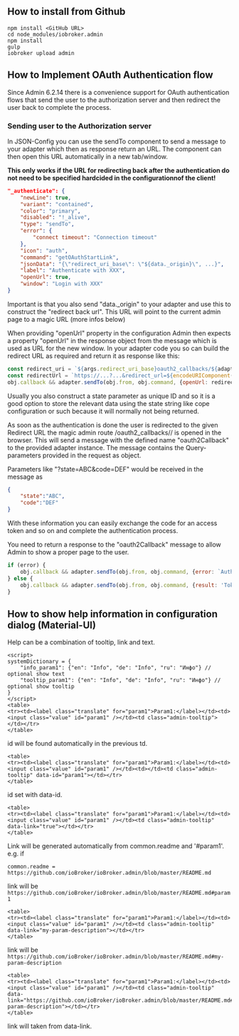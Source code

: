 ## How to install from Github

```
npm install <GitHub URL>
cd node_modules/iobroker.admin
npm install
gulp
iobroker upload admin
```

## How to Implement OAuth Authentication flow

Since Admin 6.2.14 there is a convenience support for OAuth authentication flows that send the user to the authorization server and then redirect the user back to complete the process.

### Sending user to the Authorization server
In JSON-Config you can use the sendTo component to send a message to your adapter which then as response return an URL. The component can then open this URL automatically in a new tab/window.

**This only works if the URL for redirecting back after the authentication do not need to be specified hardcided in the configurationnof the client!** 

```json
"_authenticate": {
    "newLine": true,
    "variant": "contained",
    "color": "primary",
    "disabled": "!_alive",
    "type": "sendTo",
    "error": {
        "connect timeout": "Connection timeout"
    },
    "icon": "auth",
    "command": "getOAuthStartLink",
    "jsonData": "{\"redirect_uri_base\": \"${data._origin}\", ...}",
    "label": "Authenticate with XXX",
    "openUrl": true,
    "window": "Login with XXX"
}
```

Important is that you also send "data._origin" to your adapter and use this to construct the "redirect back url". This URL will point to the current admin page to a magic URL (more infos below)

When providing "openUrl" property in the configuration Admin then expects a property "openUrl" in the response object from the message which is used as URL for the new window.
In your adapter code you so can build the redirect URL as required and return it as response like this:

```javascript
const redirect_uri = `${args.redirect_uri_base}oauth2_callbacks/${adapter.namespace}/`; // Add the magic route in Admin
const redirectUrl = `https://...?...&redirect_url=${encodeURIComponent(redirect_uri)}`// Now use this to construct the link to the partner
obj.callback && adapter.sendTo(obj.from, obj.command, {openUrl: redirectUrl}, obj.callback); // send response
```

Usually you also construct a state parameter as unique ID and so it is a good option to store the relevant data using the state string like cope configuration or such because it will normally not being returned.

As soon as the authentication is done the user is redirected to the given Redirect URL the magic admin route /oauth2_callbacks/<adapter namespace>/ is opened in the browser. This will send a message with the defined name "oauth2Callback" to the provided adapter instance.
The message contains the Query-parameters provided in the request as object.

Parameters like "?state=ABC&code=DEF" would be received in the message as

```json
{
    "state":"ABC",
    "code":"DEF"
}
```

With these information you can easily exchange the code for an access token and so on and complete the authentication process.

You need to return a response to the "oauth2Callback" message to allow Admin to show a proper page to the user.

```javascript
if (error) {
    obj.callback && adapter.sendTo(obj.from, obj.command, {error: `Authentiction error: ${error}. Please try again.`}, obj.callback);
} else {
    obj.callback && adapter.sendTo(obj.from, obj.command, {result: 'Tokens updated successfully. Please reload configuration.'}, obj.callback);
}
```

## How to show help information in configuration dialog (Material-UI)

Help can be a combination of tooltip, link and text.

```
<script>
systemDictionary = {
    "info_param1": {"en": "Info", "de": "Info", "ru": "Инфо"} // optional show text
    "tooltip_param1": {"en": "Info", "de": "Info", "ru": "Инфо"} // optional show tooltip
}
</script>
<table>
<tr><td><label class="translate" for="param1">Param1:</label></td><td><input class="value" id="param1" /></td><td class="admin-tooltip"></td></tr>
</table>
```

id will be found automatically in the previous td.

```
<table>
<tr><td><label class="translate" for="param1">Param1:</label></td><td><input class="value" id="param1" /></td><td></td><td class="admin-tooltip" data-id="param1"></td></tr>
</table>
```

id set with data-id.

```
<table>
<tr><td><label class="translate" for="param1">Param1:</label></td><td><input class="value" id="param1" /></td><td class="admin-tooltip" data-link="true"></td></tr>
</table>
```

Link will be generated automatically from common.readme and '#param1'.
e.g. if

```common.readme = https://github.com/ioBroker/ioBroker.admin/blob/master/README.md```

link will be ```https://github.com/ioBroker/ioBroker.admin/blob/master/README.md#param1```


```
<table>
<tr><td><label class="translate" for="param1">Param1:</label></td><td><input class="value" id="param1" /></td><td class="admin-tooltip" data-link="my-param-description"></td></tr>
</table>
```
link will be ```https://github.com/ioBroker/ioBroker.admin/blob/master/README.md#my-param-description```

```
<table>
<tr><td><label class="translate" for="param1">Param1:</label></td><td><input class="value" id="param1" /></td><td class="admin-tooltip" data-link="https://github.com/ioBroker/ioBroker.admin/blob/master/README.md#my-param-description"></td></tr>
</table>
```
link will taken from data-link.
